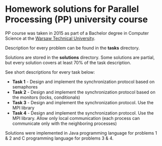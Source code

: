 # Homework solutions for Parallel Processing (PP) university course

PP course was taken in 2015 as part of a Bachelor degree in Computer Science at the [Warsaw Technical University](https://www.pw.edu.pl/engpw).

Description for every problem can be found in the **tasks** directory.

Solutions are stored in the **solutions** directory. Some solutions are partial, but every solution covers at least 70% of the task description.

See short descriptions for every task below:

- **Task 1** - Design and implement the synchronization protocol based on semaphores
- **Task 2** - Design and implement the synchronization protocol based on the monitors (locks, conditionals)
- **Task 3** - Design and implement the synchronization protocol. Use the MPI library
- **Task 4** - Design and implement the synchronization protocol. Use the MPI library. Allow only local communication (each process can communicate only with the neighboring processes)

Solutions were implemented in Java programming language for problems 1 & 2 and C programming language for problems 3 & 4.
